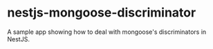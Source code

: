 # nestjs-mongoose-discriminator
A sample app showing how to deal with mongoose's discriminators in NestJS.
